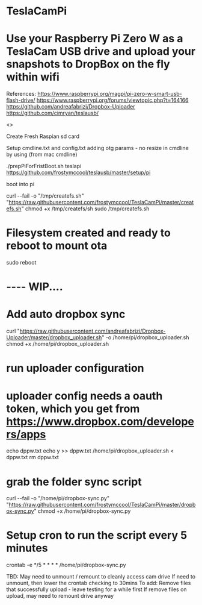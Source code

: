 # TeslaCamPi
# Use your Raspberry Pi Zero W as a TeslaCam USB drive and upload your snapshots to DropBox on the fly within wifi 

References:
https://www.raspberrypi.org/magpi/pi-zero-w-smart-usb-flash-drive/
https://www.raspberrypi.org/forums/viewtopic.php?t=164166
https://github.com/andreafabrizi/Dropbox-Uploader
https://github.com/cimryan/teslausb/


<<WIP>>

Create Fresh Raspian sd card

Setup cmdline.txt and config.txt adding otg params - no resize in cmdline by using (from mac cmdline)

./prepPiForFristBoot.sh teslapi
https://github.com/frostymccool/teslausb/master/setup/pi

boot into pi

curl --fail -o "/tmp/createfs.sh" "https://raw.githubusercontent.com/frostymccool/TeslaCamPi/master/createfs.sh"
chmod +x /tmp/createfs/sh
sudo /tmp/createfs.sh

# Filesystem created and ready to reboot to mount ota
sudo reboot

# ---- WIP....

# Add auto dropbox sync
curl "https://raw.githubusercontent.com/andreafabrizi/Dropbox-Uploader/master/dropbox_uploader.sh" -o /home/pi/dropbox_uploader.sh
chmod +x /home/pi/dropbox_uploader.sh

# run uploader configuration
# uploader config needs a oauth token, which you get from https://www.dropbox.com/developers/apps
echo <add your oauth key here > dppw.txt
echo y >> dppw.txt
/home/pi/dropbox_uploader.sh < dppw.txt
rm dppw.txt

# grab the folder sync script
curl --fail -o "/home/pi/dropbox-sync.py"  "https://raw.githubusercontent.com/frostymccool/TeslaCamPi/master/dropbox-sync.py"
chmod +x /home/pi/dropbox-sync.py

# Setup cron to run the script every 5 minutes
crontab -e
*/5 * * * * /home/pi/dropbox-sync.py

TBD: May need to unmount / remount to cleanly access cam drive
If need to unmount, then lower the crontab checking to 30mins
To add: Remove files that successfully upload - leave testing for a while first
If remove files on upload, may need to remount drive anyway


